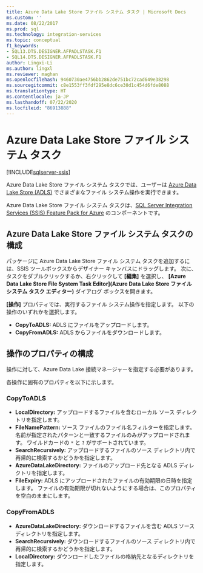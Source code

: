 ```yaml
---
title: Azure Data Lake Store ファイル システム タスク | Microsoft Docs
ms.custom: ''
ms.date: 08/22/2017
ms.prod: sql
ms.technology: integration-services
ms.topic: conceptual
f1_keywords:
- SQL13.DTS.DESIGNER.AFPADLSTASK.F1
- SQL14.DTS.DESIGNER.AFPADLSTASK.F1
author: Lingxi-Li
ms.author: lingxl
ms.reviewer: maghan
ms.openlocfilehash: 9460730ae4756bb2862de751bc72cad649e38298
ms.sourcegitcommit: c8e1553ff3fdf295e8dc6ce30d1c454d6fde8088
ms.translationtype: HT
ms.contentlocale: ja-JP
ms.lasthandoff: 07/22/2020
ms.locfileid: "86913888"
---
```

# <a name="azure-data-lake-store-file-system-task"></a>Azure Data Lake Store ファイル システム タスク

[!INCLUDE[sqlserver-ssis](../../includes/applies-to-version/sqlserver-ssis.md)]



Azure Data Lake Store ファイル システム タスクでは、ユーザーは [Azure Data Lake Store (ADLS)](https://azure.microsoft.com/services/data-lake-store/) でさまざまなファイル システム操作を実行できます。

Azure Data Lake Store ファイル システム タスクは、[SQL Server Integration Services (SSIS) Feature Pack for Azure](../../integration-services/azure-feature-pack-for-integration-services-ssis.md) のコンポーネントです。

## <a name="configure-the-azure-data-lake-store-file-system-task"></a>Azure Data Lake Store ファイル システム タスクの構成

パッケージに Azure Data Lake Store ファイル システム タスクを追加するには、SSIS ツールボックスからデザイナー キャンバスにドラッグします。 次に、タスクをダブルクリックするか、右クリックして **[編集]** を選択し、 **[Azure Data Lake Store File System Task Editor]\(Azure Data Lake Store ファイル システム タスク エディター\)** ダイアログ ボックスを開きます。

**[操作]** プロパティでは、実行するファイル システム操作を指定します。 以下の操作のいずれかを選択します。

- **CopyToADLS:** ADLS にファイルをアップロードします。
- **CopyFromADLS:** ADLS からファイルをダウンロードします。

## <a name="configure-the-properties-for-the-operation"></a>操作のプロパティの構成
操作に対して、Azure Data Lake 接続マネージャーを指定する必要があります。

各操作に固有のプロパティを以下に示します。

### <a name="copytoadls"></a>CopyToADLS
- **LocalDirectory:** アップロードするファイルを含むローカル ソース ディレクトリを指定します。
- **FileNamePattern:** ソース ファイルのファイル名フィルターを指定します。 名前が指定されたパターンと一致するファイルのみがアップロードされます。 ワイルドカードの `*` と `?` がサポートされています。
- **SearchRecursively:** アップロードするファイルのソース ディレクトリ内で再帰的に検索するかどうかを指定します。
- **AzureDataLakeDirectory:** ファイルのアップロード先となる ADLS ディレクトリを指定します。
- **FileExpiry:** ADLS にアップロードされたファイルの有効期限の日時を指定します。 ファイルの有効期限が切れないようにする場合は、このプロパティを空白のままにします。

### <a name="copyfromadls"></a>CopyFromADLS
- **AzureDataLakeDirectory:** ダウンロードするファイルを含む ADLS ソース ディレクトリを指定します。
- **SearchRecursively:** ダウンロードするファイルのソース ディレクトリ内で再帰的に検索するかどうかを指定します。
- **LocalDirectory:** ダウンロードしたファイルの格納先となるディレクトリを指定します。

